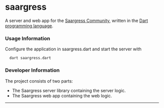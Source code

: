 saargress
===========

A server and web app for the [Saargress Community][saargress], written in the [Dart programming language][dartlang].  

### Usage Information
Configure the application in saargress.dart and start the server with
```
  dart saargress.dart
```

### Developer Information
The project consists of two parts:
* The Saargress server library containing the server logic.
* The Saargress web app containing the web logic.

- - -
[saargress]: http://www.saargress.de "Saargress Community"
[dartlang]: http://www.dartlang.org "Dart Language"
